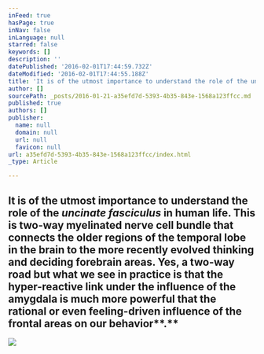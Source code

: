```yaml
---
inFeed: true
hasPage: true
inNav: false
inLanguage: null
starred: false
keywords: []
description: ''
datePublished: '2016-02-01T17:44:59.732Z'
dateModified: '2016-02-01T17:44:55.188Z'
title: 'It is of the utmost importance to understand the role of the uncinate fasciculus in human life. This is two-way myelinated nerve cell bundle that connects the older regions of the temporal lobe in the brain to the more recently evolved thinking and deciding forebrain areas. Yes, a two-way road but what we see in practice is that the hyper-reactive link under the influence of the amygdala is much more powerful that the rational or even feeling-driven influence of the frontal areas on our behavior.'
author: []
sourcePath: _posts/2016-01-21-a35efd7d-5393-4b35-843e-1568a123ffcc.md
published: true
authors: []
publisher:
  name: null
  domain: null
  url: null
  favicon: null
url: a35efd7d-5393-4b35-843e-1568a123ffcc/index.html
_type: Article

---
```

## It is of the utmost importance to understand the role of the _uncinate fasciculus_ in human life. This is two-way myelinated nerve cell bundle that connects the older regions of the temporal lobe in the brain to the more recently evolved thinking and deciding forebrain areas. Yes, a two-way road but what we see in practice is that the hyper-reactive link under the influence of the amygdala is much more powerful that the rational or even feeling-driven influence of the frontal areas on our behavior**.**
![](https://s3-us-west-2.amazonaws.com/the-grid-img/p/44e98c19fbafd0fc42ba3008ddacfd3bbd8ce91e.jpg)